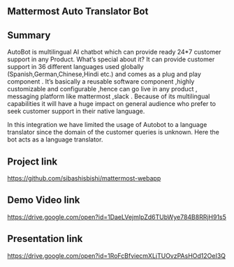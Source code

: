 ## Mattermost Auto Translator Bot

## Summary
AutoBot is multilingual AI chatbot which can provide ready 24*7 customer support in any Product. What’s special about it? It can provide customer support in 36 different languages used globally (Spanish,German,Chinese,Hindi etc.) and comes as a plug and play component . It’s basically a reusable software component ,highly customizable and configurable ,hence can go live in any product , messaging platform like mattermost ,slack . Because of its multilingual capabilities it will have a huge impact on general audience who prefer to seek customer support in their native language.

In this integration we have limited the usage of Autobot to a language translator since the domain of the customer queries is unknown. Here the bot acts as a language translator.

## Project link

https://github.com/sibashisbishi/mattermost-webapp

## Demo Video link

https://drive.google.com/open?id=1DaeLVejmlpZd6TUbWye784B8RRjH91s5

## Presentation link

https://drive.google.com/open?id=1RoFcBfviecmXLjTUOvzPAsHOd12OeI3Q
